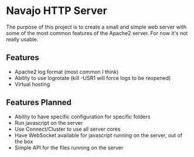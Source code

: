 # Navajo HTTP Server

The purpose of this project is to create a small and simple web server with some
of the most common features of the Apache2 server. For now it's not really usable.

## Features

- Apache2 log format (most common I think)
- Ability to use logrotate (kill -USR1 will force logs to be reopened)
- Virtual hosting

## Features Planned

- Ability to have specific configuration for specific folders
- Run javascript on the server
- Use Connect/Cluster to use all server cores
- Have WebSocket available for javascript running on the server, out of the box
- Simple API for the files running on the server
